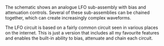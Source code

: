 The schematic shows an analogue LFO sub-assembly with bias and attenuation controls. Several of these sub-assemblies can be chained together, which can create increasingly complex waveforms.

The LFO circuit is based on a fairly common circuit seen in various places on the internet. This is just a version that includes all my favourite features and enables the built-in ability to bias, attenuate and chain each circuit.
